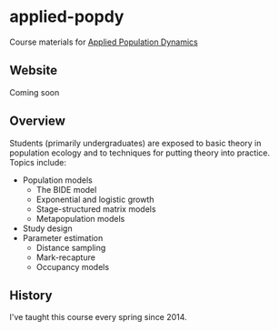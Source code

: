 # applied-popdy
Course materials for [Applied Population
Dynamics](http://bulletin.uga.edu/Link.aspx?cid=WILD5700/7700)


## Website
Coming soon

## Overview
Students (primarily undergraduates) are exposed to basic theory in population ecology and to techniques for putting theory into practice. Topics include:

- Population models
  + The BIDE model
  + Exponential and logistic growth
  + Stage-structured matrix models
  + Metapopulation models
- Study design
- Parameter estimation
  + Distance sampling
  + Mark-recapture
  + Occupancy models

## History

I've taught this course every spring since 2014. 

